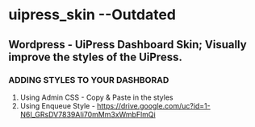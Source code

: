 # uipress_skin --Outdated
## Wordpress - UiPress Dashboard Skin; Visually improve the styles of the UiPress.
###         ADDING STYLES TO YOUR DASHBORAD
 1. Using Admin CSS - Copy & Paste in the styles
 2. Using Enqueue Style - https://drive.google.com/uc?id=1-N6I_GRsDV7839AIi70mMm3xWmbFlmQi

